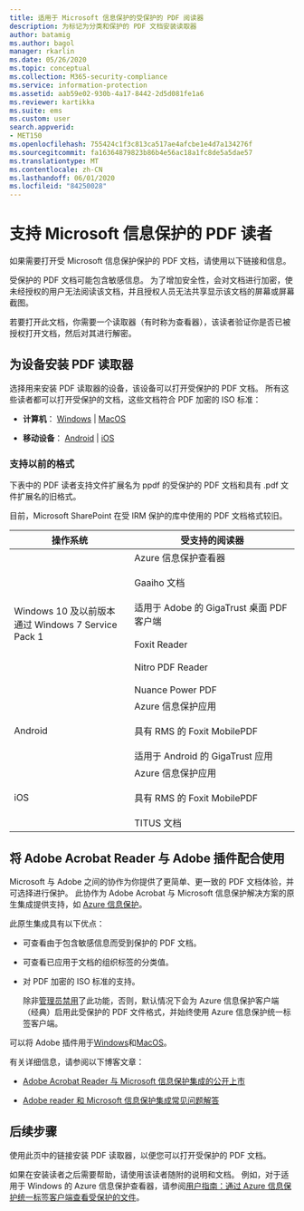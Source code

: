 ```yaml
---
title: 适用于 Microsoft 信息保护的受保护的 PDF 阅读器
description: 为标记为分类和保护的 PDF 文档安装读取器
author: batamig
ms.author: bagol
manager: rkarlin
ms.date: 05/26/2020
ms.topic: conceptual
ms.collection: M365-security-compliance
ms.service: information-protection
ms.assetid: aab59e02-930b-4a17-8442-2d5d081fe1a6
ms.reviewer: kartikka
ms.suite: ems
ms.custom: user
search.appverid:
- MET150
ms.openlocfilehash: 755424c1f3c813ca517ae4afcbe1e4d7a134276f
ms.sourcegitcommit: fa16364879823b86b4e56ac18a1fc8de5a5dae57
ms.translationtype: MT
ms.contentlocale: zh-CN
ms.lasthandoff: 06/01/2020
ms.locfileid: "84250028"
---
```

# <a name="pdf-readers-that-support-microsoft-information-protection"></a>支持 Microsoft 信息保护的 PDF 读者

如果需要打开受 Microsoft 信息保护保护的 PDF 文档，请使用以下链接和信息。

受保护的 PDF 文档可能包含敏感信息。 为了增加安全性，会对文档进行加密，使未经授权的用户无法阅读该文档，并且授权人员无法共享显示该文档的屏幕或屏幕截图。 

若要打开此文档，你需要一个读取器（有时称为查看器），该读者验证你是否已被授权打开文档，然后对其进行解密。

## <a name="install-pdf-readers-for-your-device"></a>为设备安装 PDF 读取器

选择用来安装 PDF 读取器的设备，该设备可以打开受保护的 PDF 文档。 所有这些读者都可以打开受保护的文档，这些文档符合 PDF 加密的 ISO 标准：

- **计算机**： [Windows](protected-pdf-readers-windows.md)  |  [MacOS](protected-pdf-readers-mac.md)

- **移动设备**： [Android](protected-pdf-readers-android.md)  |  [iOS](protected-pdf-readers-ios.md)

### <a name="support-for-previous-formats"></a>支持以前的格式

下表中的 PDF 读者支持文件扩展名为 ppdf 的受保护的 PDF 文档和具有 .pdf 文件扩展名的旧格式。 

目前，Microsoft SharePoint 在受 IRM 保护的库中使用的 PDF 文档格式较旧。


|操作系统|受支持的阅读器|
|----------------|-----------------------------------|
|Windows 10 及以前版本<br />通过 Windows 7 Service Pack 1|Azure 信息保护查看器<br /><br />Gaaiho 文档<br /><br />适用于 Adobe 的 GigaTrust 桌面 PDF 客户端<br /><br />Foxit Reader<br /><br />Nitro PDF Reader<br /><br /> Nuance Power PDF|
|Android|Azure 信息保护应用<br /><br />具有 RMS 的 Foxit MobilePDF<br /><br />适用于 Android 的 GigaTrust 应用|
|iOS|Azure 信息保护应用<br /><br />具有 RMS 的 Foxit MobilePDF<br /><br />TITUS 文档|

## <a name="using-adobe-acrobat-reader-with-the-adobe-plug-in"></a>将 Adobe Acrobat Reader 与 Adobe 插件配合使用

Microsoft 与 Adobe 之间的协作为你提供了更简单、更一致的 PDF 文档体验，并可选择进行保护。 此协作为 Adobe Acrobat 与 Microsoft 信息保护解决方案的原生集成提供支持，如 [Azure 信息保护](../what-is-information-protection.md)。 

此原生集成具有以下优点：

- 可查看由于包含敏感信息而受到保护的 PDF 文档。

- 可查看已应用于文档的组织标签的分类值。

- 对 PDF 加密的 ISO 标准的支持。
    
    除非[管理员禁用](client-admin-guide-customizations.md#dont-protect-pdf-files-by-using-the-iso-standard-for-pdf-encryption)了此功能，否则，默认情况下会为 Azure 信息保护客户端（经典）启用此受保护的 PDF 文件格式，并始终使用 Azure 信息保护统一标签客户端。

可以将 Adobe 插件用于[Windows](protected-pdf-readers-windows.md)和[MacOS](protected-pdf-readers-mac.md)。

有关详细信息，请参阅以下博客文章： 

- [Adobe Acrobat Reader 与 Microsoft 信息保护集成的公开上市](https://techcommunity.microsoft.com/t5/Azure-Information-Protection/General-Availability-of-Adobe-Acrobat-Reader-Integration-with/ba-p/298396)

- [Adobe reader 和 Microsoft 信息保护集成常见问题解答](https://techcommunity.microsoft.com/t5/Microsoft-Information-Protection/Adobe-reader-and-Microsoft-Information-Protection-integration/ba-p/482219)

## <a name="next-steps"></a>后续步骤

使用此页中的链接安装 PDF 读取器，以便您可以打开受保护的 PDF 文档。

如果在安装读者之后需要帮助，请使用该读者随附的说明和文档。 例如，对于适用于 Windows 的 Azure 信息保护查看器，请参阅[用户指南：通过 Azure 信息保护统一标签客户端查看受保护的文件](clientv2-view-use-files.md)。
